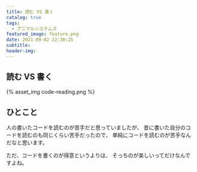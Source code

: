 ```yaml
---
title: 読む VS 書く
catalog: true
tags:
  - アニマルシステムズ
featured_image: feature.png
date: 2021-09-02 22:30:25
subtitle:
header-img:
---
```



## 読む VS 書く

{% asset_img code-reading.png %}

## ひとこと
人の書いたコードを読むのが苦手だと思っていましたが、
昔に書いた自分のコードを読むのも同じくらい苦手だったので、
単純にコードを読むのが苦手なんだなと思います。

ただ、コードを書くのが得意というよりは、
そっちのが楽しいってだけなんですよね。

